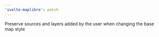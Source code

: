 ```yaml
---
'svelte-maplibre': patch
---
```


Preserve sources and layers added by the user when changing the base map style
